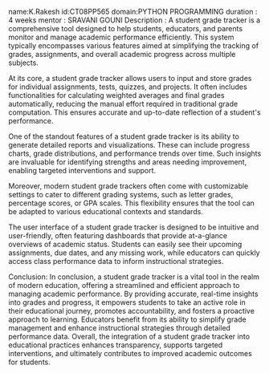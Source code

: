 name:K.Rakesh id:CT08PP565 domain:PYTHON PROGRAMMING duration : 4 weeks mentor : SRAVANI GOUNI Description : A student grade tracker is a comprehensive tool designed to help students, educators, and parents monitor and manage academic performance efficiently. This system typically encompasses various features aimed at simplifying the tracking of grades, assignments, and overall academic progress across multiple subjects.

At its core, a student grade tracker allows users to input and store grades for individual assignments, tests, quizzes, and projects. It often includes functionalities for calculating weighted averages and final grades automatically, reducing the manual effort required in traditional grade computation. This ensures accurate and up-to-date reflection of a student's performance.

One of the standout features of a student grade tracker is its ability to generate detailed reports and visualizations. These can include progress charts, grade distributions, and performance trends over time. Such insights are invaluable for identifying strengths and areas needing improvement, enabling targeted interventions and support.

Moreover, modern student grade trackers often come with customizable settings to cater to different grading systems, such as letter grades, percentage scores, or GPA scales. This flexibility ensures that the tool can be adapted to various educational contexts and standards.

The user interface of a student grade tracker is designed to be intuitive and user-friendly, often featuring dashboards that provide at-a-glance overviews of academic status. Students can easily see their upcoming assignments, due dates, and any missing work, while educators can quickly access class performance data to inform instructional strategies.

Conclusion: In conclusion, a student grade tracker is a vital tool in the realm of modern education, offering a streamlined and efficient approach to managing academic performance. By providing accurate, real-time insights into grades and progress, it empowers students to take an active role in their educational journey, promotes accountability, and fosters a proactive approach to learning. Educators benefit from its ability to simplify grade management and enhance instructional strategies through detailed performance data. Overall, the integration of a student grade tracker into educational practices enhances transparency, supports targeted interventions, and ultimately contributes to improved academic outcomes for students.
